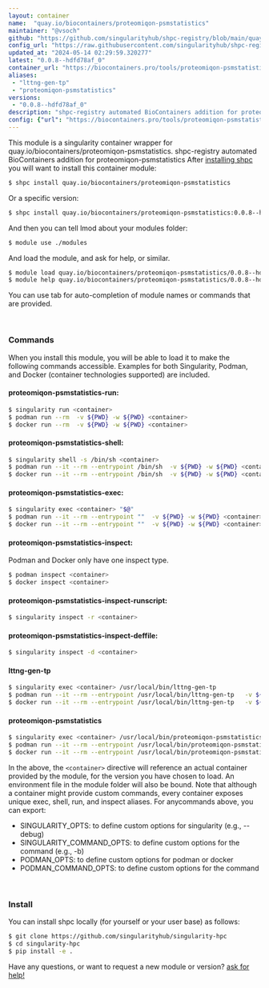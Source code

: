 ```yaml
---
layout: container
name:  "quay.io/biocontainers/proteomiqon-psmstatistics"
maintainer: "@vsoch"
github: "https://github.com/singularityhub/shpc-registry/blob/main/quay.io/biocontainers/proteomiqon-psmstatistics/container.yaml"
config_url: "https://raw.githubusercontent.com/singularityhub/shpc-registry/main/quay.io/biocontainers/proteomiqon-psmstatistics/container.yaml"
updated_at: "2024-05-14 02:29:59.320277"
latest: "0.0.8--hdfd78af_0"
container_url: "https://biocontainers.pro/tools/proteomiqon-psmstatistics"
aliases:
 - "lttng-gen-tp"
 - "proteomiqon-psmstatistics"
versions:
 - "0.0.8--hdfd78af_0"
description: "shpc-registry automated BioContainers addition for proteomiqon-psmstatistics"
config: {"url": "https://biocontainers.pro/tools/proteomiqon-psmstatistics", "maintainer": "@vsoch", "description": "shpc-registry automated BioContainers addition for proteomiqon-psmstatistics", "latest": {"0.0.8--hdfd78af_0": "sha256:7e99eecf3b2a813b1061ff50d2ebcdf4883fd92c5db430e4a7bc18dae25cea1c"}, "tags": {"0.0.8--hdfd78af_0": "sha256:7e99eecf3b2a813b1061ff50d2ebcdf4883fd92c5db430e4a7bc18dae25cea1c"}, "docker": "quay.io/biocontainers/proteomiqon-psmstatistics", "aliases": {"lttng-gen-tp": "/usr/local/bin/lttng-gen-tp", "proteomiqon-psmstatistics": "/usr/local/bin/proteomiqon-psmstatistics"}}
---
```


This module is a singularity container wrapper for quay.io/biocontainers/proteomiqon-psmstatistics.
shpc-registry automated BioContainers addition for proteomiqon-psmstatistics
After [installing shpc](#install) you will want to install this container module:


```bash
$ shpc install quay.io/biocontainers/proteomiqon-psmstatistics
```

Or a specific version:

```bash
$ shpc install quay.io/biocontainers/proteomiqon-psmstatistics:0.0.8--hdfd78af_0
```

And then you can tell lmod about your modules folder:

```bash
$ module use ./modules
```

And load the module, and ask for help, or similar.

```bash
$ module load quay.io/biocontainers/proteomiqon-psmstatistics/0.0.8--hdfd78af_0
$ module help quay.io/biocontainers/proteomiqon-psmstatistics/0.0.8--hdfd78af_0
```

You can use tab for auto-completion of module names or commands that are provided.

<br>

### Commands

When you install this module, you will be able to load it to make the following commands accessible.
Examples for both Singularity, Podman, and Docker (container technologies supported) are included.

#### proteomiqon-psmstatistics-run:

```bash
$ singularity run <container>
$ podman run --rm  -v ${PWD} -w ${PWD} <container>
$ docker run --rm  -v ${PWD} -w ${PWD} <container>
```

#### proteomiqon-psmstatistics-shell:

```bash
$ singularity shell -s /bin/sh <container>
$ podman run --it --rm --entrypoint /bin/sh  -v ${PWD} -w ${PWD} <container>
$ docker run --it --rm --entrypoint /bin/sh  -v ${PWD} -w ${PWD} <container>
```

#### proteomiqon-psmstatistics-exec:

```bash
$ singularity exec <container> "$@"
$ podman run --it --rm --entrypoint ""  -v ${PWD} -w ${PWD} <container> "$@"
$ docker run --it --rm --entrypoint ""  -v ${PWD} -w ${PWD} <container> "$@"
```

#### proteomiqon-psmstatistics-inspect:

Podman and Docker only have one inspect type.

```bash
$ podman inspect <container>
$ docker inspect <container>
```

#### proteomiqon-psmstatistics-inspect-runscript:

```bash
$ singularity inspect -r <container>
```

#### proteomiqon-psmstatistics-inspect-deffile:

```bash
$ singularity inspect -d <container>
```


#### lttng-gen-tp

```bash
$ singularity exec <container> /usr/local/bin/lttng-gen-tp
$ podman run --it --rm --entrypoint /usr/local/bin/lttng-gen-tp   -v ${PWD} -w ${PWD} <container> -c " $@"
$ docker run --it --rm --entrypoint /usr/local/bin/lttng-gen-tp   -v ${PWD} -w ${PWD} <container> -c " $@"
```


#### proteomiqon-psmstatistics

```bash
$ singularity exec <container> /usr/local/bin/proteomiqon-psmstatistics
$ podman run --it --rm --entrypoint /usr/local/bin/proteomiqon-psmstatistics   -v ${PWD} -w ${PWD} <container> -c " $@"
$ docker run --it --rm --entrypoint /usr/local/bin/proteomiqon-psmstatistics   -v ${PWD} -w ${PWD} <container> -c " $@"
```



In the above, the `<container>` directive will reference an actual container provided
by the module, for the version you have chosen to load. An environment file in the
module folder will also be bound. Note that although a container
might provide custom commands, every container exposes unique exec, shell, run, and
inspect aliases. For anycommands above, you can export:

 - SINGULARITY_OPTS: to define custom options for singularity (e.g., --debug)
 - SINGULARITY_COMMAND_OPTS: to define custom options for the command (e.g., -b)
 - PODMAN_OPTS: to define custom options for podman or docker
 - PODMAN_COMMAND_OPTS: to define custom options for the command

<br>

### Install

You can install shpc locally (for yourself or your user base) as follows:

```bash
$ git clone https://github.com/singularityhub/singularity-hpc
$ cd singularity-hpc
$ pip install -e .
```

Have any questions, or want to request a new module or version? [ask for help!](https://github.com/singularityhub/singularity-hpc/issues)